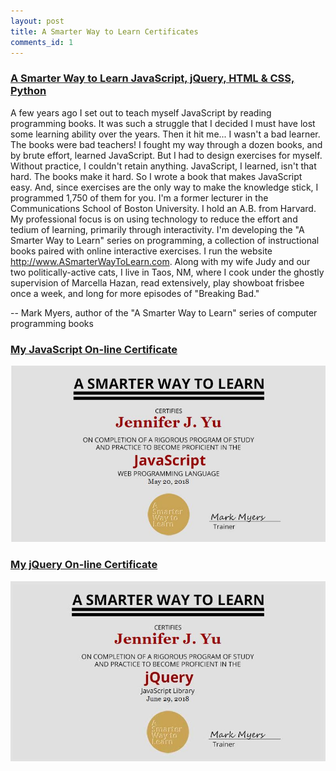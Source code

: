 ```yaml
---
layout: post
title: A Smarter Way to Learn Certificates
comments_id: 1
---
```


### [A Smarter Way to Learn JavaScript, jQuery, HTML & CSS, Python](http://www.asmarterwaytolearn.com/)

A few years ago I set out to teach myself JavaScript by reading programming books. It was such a struggle that I decided I must have lost some learning ability over the years. Then it hit me... I wasn't a bad learner. The books were bad teachers! I fought my way through a dozen books, and by brute effort, learned JavaScript. But I had to design exercises for myself. Without practice, I couldn't retain anything. JavaScript, I learned, isn't that hard. The books make it hard. So I wrote a book that makes JavaScript easy. And, since exercises are the only way to make the knowledge stick, I programmed 1,750 of them for you. I'm a former lecturer in the Communications School of Boston University. I hold an A.B. from Harvard. My professional focus is on using technology to reduce the effort and tedium of learning, primarily through interactivity. I'm developing the "A Smarter Way to Learn" series on programming, a collection of instructional books paired with online interactive exercises. I run the website http://www.ASmarterWayToLearn.com. Along with my wife Judy and our two politically-active cats, I live in Taos, NM, where I cook under the ghostly supervision of Marcella Hazan, read extensively, play showboat frisbee once a week, and long for more episodes of "Breaking Bad."

-- Mark Myers, author of the "A Smarter Way to Learn" series of computer programming books

### [My JavaScript On-line Certificate](http://www.asmarterwaytolearn.com/javascript-certificate-of-completion-jennifer-j-yu.html)

![JavaScript Certificate](/images/javascript-certificate-of-completion-jennifer-j-yu.jpg "JavaScript Certificate")

### [My jQuery On-line Certificate](http://www.asmarterwaytolearn.com/jquery-certificate-of-completion-jennifer-j-yu.html)

![jQuery Certificate](/images/jquery-certificate-of-completion-jennifer-j-yu.jpg "jQuery Certificate")

